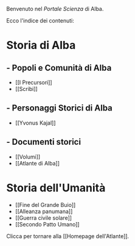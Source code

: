 Benvenuto nel *Portale Scienza* di Alba.

Ecco l'indice dei contenuti:

# Storia di Alba

## - Popoli e Comunità di Alba

- [[I Precursori]]
- [[Scribi]]

## - Personaggi Storici di Alba

- [[Yvonus Kajal]]

## - Documenti storici

- [[Volumi]]
- [[Atlante di Alba]]

# Storia dell'Umanità

- [[Fine del Grande Buio]]
- [[Alleanza panumana]]
- [[Guerra civile solare]]
- [[Secondo Patto Umano]]


Clicca per tornare alla [[Homepage dell'Atlante]].


